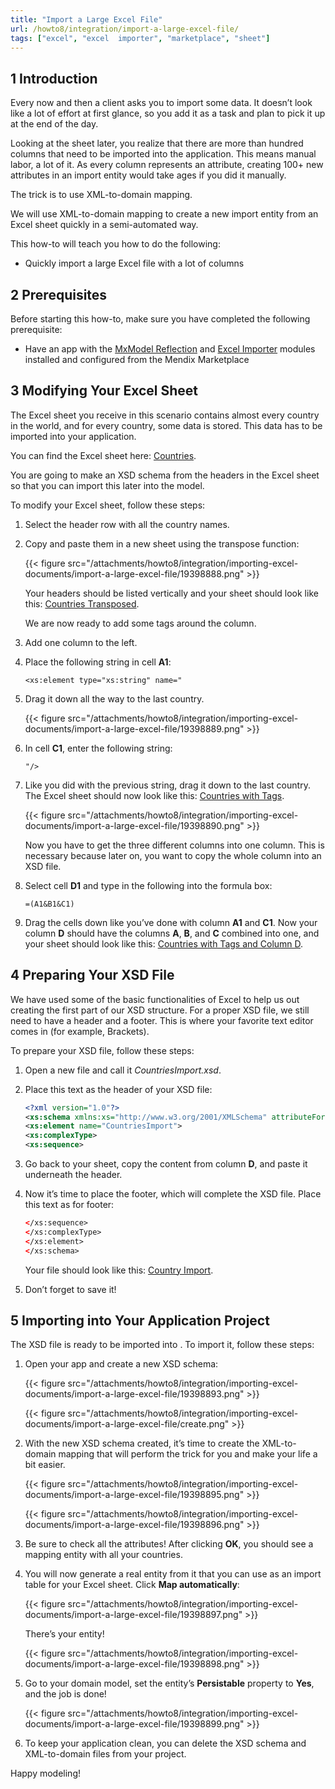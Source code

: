 ```yaml
---
title: "Import a Large Excel File"
url: /howto8/integration/import-a-large-excel-file/
tags: ["excel", "excel  importer", "marketplace", "sheet"]
---
```


## 1 Introduction

Every now and then a client asks you to import some data. It doesn’t look like a lot of effort at first glance, so you add it as a task and plan to pick it up at the end of the day.

Looking at the sheet later, you realize that there are more than hundred columns that need to be imported into the application. This means manual labor, a lot of it. As every column represents an attribute, creating 100+ new attributes in an import entity would take ages if you did it manually.

The trick is to use XML-to-domain mapping.

We will use XML-to-domain mapping to create a new import entity from an Excel sheet quickly in a semi-automated way.

This how-to will teach you how to do the following:

* Quickly import a large Excel file with a lot of columns

## 2 Prerequisites

Before starting this how-to, make sure you have completed the following prerequisite:

* Have an app with the [MxModel Reflection](/appstore/modules/model-reflection/) and [Excel Importer](/appstore/modules/excel-importer/) modules installed and configured from the Mendix Marketplace

## 3 Modifying Your Excel Sheet

The Excel sheet you receive in this scenario contains almost every country in the world, and for every country, some data is stored. This data has to be imported into your application.

You can find the Excel sheet here: [Countries](/attachments/howto8/integration/Excel/Countries.xlsx).

You are going to make an XSD schema from the headers in the Excel sheet so that you can import this later into the model.

To modify your Excel sheet, follow these steps:

1. Select the header row with all the country names.
2. Copy and paste them in a new sheet using the transpose function:

    {{< figure src="/attachments/howto8/integration/importing-excel-documents/import-a-large-excel-file/19398888.png" >}}

    Your headers should be listed vertically and your sheet should look like this: [Countries Transposed](/attachments/howto8/integration/Excel/CountriesTransposed.xlsx).

    We are now ready to add some tags around the column.

3. Add one column to the left.
4. Place the following string in cell **A1**:

    ```text {linenos=false}
    <xs:element type="xs:string" name="
    ```

5. Drag it down all the way to the last country.

    {{< figure src="/attachments/howto8/integration/importing-excel-documents/import-a-large-excel-file/19398889.png" >}}

6. In cell **C1**, enter the following string:

    ```text {linenos=false}
    "/>
    ```

7. Like you did with the previous string, drag it down to the last country. The Excel sheet should now look like this: [Countries with Tags](/attachments/howto8/integration/Excel/CountriesWithTags.xlsx).

    {{< figure src="/attachments/howto8/integration/importing-excel-documents/import-a-large-excel-file/19398890.png" >}}

    Now you have to get the three different columns into one column. This is necessary because later on, you want to copy the whole column into an XSD file.

8. Select cell **D1** and type in the following into the formula box:

    ```text {linenos=false}
    =(A1&B1&C1)
    ```

9. Drag the cells down like you’ve done with column **A1** and **C1**. Now your column **D** should have the columns **A**, **B**, and **C** combined into one, and your sheet should look like this: [Countries with Tags and Column D](/attachments/howto8/integration/Excel/CountriesWithTagsAndColumnD.xlsx).

## 4 Preparing Your XSD File

We have used some of the basic functionalities of Excel to help us out creating the first part of our XSD structure. For a proper XSD file, we still need to have a header and a footer. This is where your favorite text editor comes in (for example, Brackets).

To prepare your XSD file, follow these steps:

1. Open a new file and call it *CountriesImport.xsd*.
2. Place this text as the header of your XSD file:

    ```xsd
    <?xml version="1.0"?>
    <xs:schema xmlns:xs="http://www.w3.org/2001/XMLSchema" attributeFormDefault="unqualified" elementFormDefault="qualified">
    <xs:element name="CountriesImport">
    <xs:complexType>
    <xs:sequence>
    ```

3. Go back to your sheet, copy the content from column **D**, and paste it underneath the header.
4. Now it’s time to place the footer, which will complete the XSD file. Place this text as for footer:

    ```xsd
    </xs:sequence>
    </xs:complexType>
    </xs:element>
    </xs:schema>
    ```

    Your file should look like this: [Country Import](/attachments/howto8/integration/Excel/CountryImport.xsd).

5. Don’t forget to save it!

## 5 Importing into Your Application Project

The XSD file is ready to be imported into . To import it, follow these steps:

1. Open your app and create a new XSD schema:

    {{< figure src="/attachments/howto8/integration/importing-excel-documents/import-a-large-excel-file/19398893.png" >}}

    {{< figure src="/attachments/howto8/integration/importing-excel-documents/import-a-large-excel-file/create.png" >}}

2. With the new XSD schema created, it’s time to create the XML-to-domain mapping that will perform the trick for you and make your life a bit easier.

    {{< figure src="/attachments/howto8/integration/importing-excel-documents/import-a-large-excel-file/19398895.png" >}}

    {{< figure src="/attachments/howto8/integration/importing-excel-documents/import-a-large-excel-file/19398896.png" >}}

3. Be sure to check all the attributes! After clicking **OK**, you should see a mapping entity with all your countries.

4. You will now generate a real entity from it that you can use as an import table for your Excel sheet. Click **Map automatically**:

    {{< figure src="/attachments/howto8/integration/importing-excel-documents/import-a-large-excel-file/19398897.png" >}}

    There’s your entity!

    {{< figure src="/attachments/howto8/integration/importing-excel-documents/import-a-large-excel-file/19398898.png" >}}

5. Go to your domain model, set the entity’s **Persistable** property to **Yes**, and the job is done!

    {{< figure src="/attachments/howto8/integration/importing-excel-documents/import-a-large-excel-file/19398899.png" >}}

6. To keep your application clean, you can delete the XSD schema and XML-to-domain files from your project.

Happy modeling!
